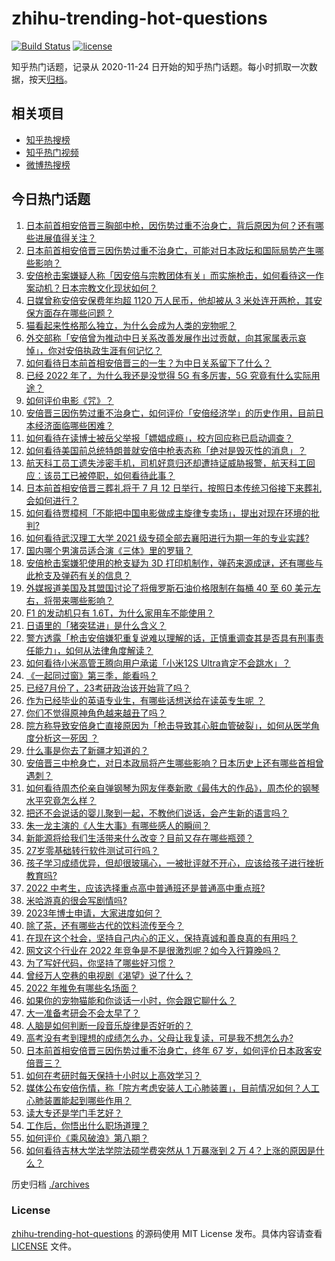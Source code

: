 # zhihu-trending-hot-questions

[![Build Status](https://github.com/justjavac/zhihu-trending-hot-questions/workflows/ci/badge.svg?branch=master)](https://github.com/justjavac/zhihu-trending-hot-questions/actions)
[![license](https://img.shields.io/github/license/justjavac/zhihu-trending-hot-questions)](https://github.com/justjavac/zhihu-trending-hot-questions/blob/master/LICENSE)

知乎热门话题，记录从 2020-11-24 日开始的知乎热门话题。每小时抓取一次数据，按天[归档](./archives)。

## 相关项目

- [知乎热搜榜](https://github.com/justjavac/zhihu-trending-top-search)
- [知乎热门视频](https://github.com/justjavac/zhihu-trending-hot-video)
- [微博热搜榜](https://github.com/justjavac/weibo-trending-hot-search)

## 今日热门话题

<!-- BEGIN -->
<!-- 最后更新时间 Sat Jul 09 2022 04:22:47 GMT+0800 (China Standard Time) -->

1. [日本前首相安倍晋三胸部中枪，因伤势过重不治身亡，背后原因为何？还有哪些进展值得关注？](https://www.zhihu.com/question/542176683)
1. [日本前首相安倍晋三因伤势过重不治身亡，可能对日本政坛和国际局势产生哪些影响？](https://www.zhihu.com/question/542185276)
1. [安倍枪击案嫌疑人称「因安倍与宗教团体有关」而实施枪击，如何看待这一作案动机？日本宗教文化现状如何？](https://www.zhihu.com/question/542261848)
1. [日媒曾称安倍安保费年均超 1120 万人民币，他却被从 3 米处连开两枪，其安保方面存在哪些问题？](https://www.zhihu.com/question/542258837)
1. [猫看起来性格那么独立，为什么会成为人类的宠物呢？](https://www.zhihu.com/question/507238700)
1. [外交部称「安倍曾为推动中日关系改善发展作出过贡献，向其家属表示哀悼」，你对安倍执政生涯有何记忆？](https://www.zhihu.com/question/542261093)
1. [如何看待日本前首相安倍晋三的一生？为中日关系留下了什么？](https://www.zhihu.com/question/542188289)
1. [已经 2022 年了，为什么我还是没觉得 5G 有多厉害，5G 究竟有什么实际用途？](https://www.zhihu.com/question/506028125)
1. [如何评价电影《咒》？](https://www.zhihu.com/question/522624165)
1. [安倍晋三因伤势过重不治身亡，如何评价「安倍经济学」的历史作用，目前日本经济面临哪些困难？](https://www.zhihu.com/question/542206113)
1. [如何看待在读博士被岳父举报「嫖娼成瘾」，校方回应称已启动调查？](https://www.zhihu.com/question/542057433)
1. [如何看待美国前总统特朗普就安倍中枪表态称「绝对是毁灭性的消息」？](https://www.zhihu.com/question/542208262)
1. [航天科工员工遗失涉密手机，司机好意归还却遭持证威胁报警，航天科工回应：该员工已被停职，如何看待此事？](https://www.zhihu.com/question/542261567)
1. [日本前首相安倍晋三葬礼将于 7 月 12 日举行，按照日本传统习俗接下来葬礼会如何进行？](https://www.zhihu.com/question/542257506)
1. [如何看待贾樟柯「不能把中国电影做成主旋律专卖场」，提出对现在环境的批判?](https://www.zhihu.com/question/542171942)
1. [如何看待武汉理工大学 2021 级专硕全部去襄阳进行为期一年的专业实践?](https://www.zhihu.com/question/541786762)
1. [国内哪个男演员适合演《三体》里的罗辑？](https://www.zhihu.com/question/540660392)
1. [安倍枪击案嫌犯使用的枪支疑为 3D 打印机制作，弹药来源成谜，还有哪些与此枪支及弹药有关的信息？](https://www.zhihu.com/question/542211522)
1. [外媒报道美国及其盟国讨论了将俄罗斯石油价格限制在每桶 40 至 60 美元左右，将带来哪些影响？](https://www.zhihu.com/question/541987119)
1. [F1 的发动机只有 1.6T，为什么家用车不能使用？](https://www.zhihu.com/question/541759183)
1. [日语里的「猪突猛进」是什么含义？](https://www.zhihu.com/question/540545482)
1. [警方透露「枪击安倍嫌犯重复说难以理解的话，正慎重调查其是否具有刑事责任能力」，如何从法律角度解读？](https://www.zhihu.com/question/542229341)
1. [如何看待小米高管王腾向用户承诺「小米12S Ultra肯定不会跳水」？](https://www.zhihu.com/question/542241757)
1. [《一起同过窗》第三季，能看吗？](https://www.zhihu.com/question/540819120)
1. [已经7月份了，23考研政治该开始背了吗？](https://www.zhihu.com/question/541671290)
1. [作为已经毕业的英语专业生，有哪些话想送给在读英专生呢 ？](https://www.zhihu.com/question/535151659)
1. [你们不觉得原神角色越来越丑了吗？](https://www.zhihu.com/question/535800831)
1. [院方称导致安倍身亡直接原因为「枪击导致其心脏血管破裂」，如何从医学角度分析这一死因 ？](https://www.zhihu.com/question/542241353)
1. [什么事是你去了新疆才知道的？](https://www.zhihu.com/question/462190229)
1. [安倍晋三中枪身亡，对日本政局将产生哪些影响？日本历史上还有哪些首相曾遇刺？](https://www.zhihu.com/question/542212129)
1. [如何看待周杰伦亲自弹钢琴为网友伴奏新歌《最伟大的作品》，周杰伦的钢琴水平究竟怎么样？](https://www.zhihu.com/question/542184106)
1. [把还不会说话的婴儿聚到一起，不教他们说话，会产生新的语言吗？](https://www.zhihu.com/question/426078602)
1. [朱一龙主演的《人生大事》有哪些感人的瞬间？](https://www.zhihu.com/question/539237549)
1. [新能源将给我们生活带来什么改变？目前又存在哪些瓶颈？](https://www.zhihu.com/question/538588714)
1. [27岁零基础转行软件测试可行吗？](https://www.zhihu.com/question/537646390)
1. [孩子学习成绩优异，但却很玻璃心，一被批评就不开心，应该给孩子进行挫折教育吗?](https://www.zhihu.com/question/541634342)
1. [2022 中考生，应该选择重点高中普通班还是普通高中重点班?](https://www.zhihu.com/question/541707733)
1. [米哈游真的很会写剧情吗?](https://www.zhihu.com/question/527664808)
1. [2023年博士申请，大家进度如何？](https://www.zhihu.com/question/527490475)
1. [除了茶，还有哪些古代的饮料流传至今？](https://www.zhihu.com/question/541406973)
1. [在现在这个社会，坚持自己内心的正义，保持真诚和善良真的有用吗？](https://www.zhihu.com/question/541922367)
1. [网文这个行业在 2022 年竞争是不是很激烈呢？如今入行算晚吗？](https://www.zhihu.com/question/521621218)
1. [为了写好代码，你坚持了哪些好习惯？](https://www.zhihu.com/question/535244045)
1. [曾经万人空巷的电视剧《渴望》说了什么？](https://www.zhihu.com/question/45910201)
1. [2022 年推免有哪些名场面？](https://www.zhihu.com/question/489093855)
1. [如果你的宠物猫能和你谈话一小时，你会跟它聊什么？](https://www.zhihu.com/question/372777175)
1. [大一准备考研会不会太早了？](https://www.zhihu.com/question/307998976)
1. [人脑是如何判断一段音乐旋律是否好听的？](https://www.zhihu.com/question/539164549)
1. [高考没有考到理想的成绩怎么办，父母让我复读，可是我不想怎么办?](https://www.zhihu.com/question/542149713)
1. [日本前首相安倍晋三因伤势过重不治身亡，终年 67 岁，如何评价日本政客安倍晋三？](https://www.zhihu.com/question/542233867)
1. [如何在考研时每天保持十小时以上高效学习？](https://www.zhihu.com/question/25568451)
1. [媒体公布安倍伤情，称「院方考虑安装人工心肺装置」，目前情况如何？人工心肺装置能起到哪些作用？](https://www.zhihu.com/question/542218669)
1. [读大专还是学门手艺好？](https://www.zhihu.com/question/542194209)
1. [工作后，你悟出什么职场道理？](https://www.zhihu.com/question/30147821)
1. [如何评价《乘风破浪》第八期？](https://www.zhihu.com/question/541122141)
1. [如何看待吉林大学法学院法硕学费突然从 1 万暴涨到 2 万 4？上涨的原因是什么？](https://www.zhihu.com/question/541637826)

<!-- END -->

历史归档 [./archives](./archives)

### License

[zhihu-trending-hot-questions](https://github.com/justjavac/zhihu-trending-hot-questions)
的源码使用 MIT License 发布。具体内容请查看 [LICENSE](./LICENSE) 文件。
